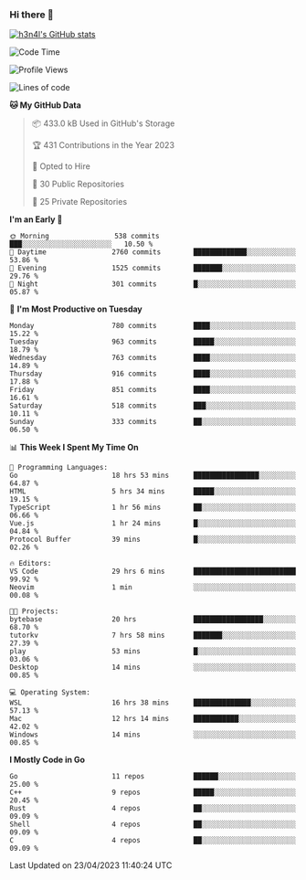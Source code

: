 ### Hi there 👋

[![h3n4l's GitHub stats](https://github-readme-stats.vercel.app/api?username=h3n4l&count_private=true&show_icons=true&theme=radical)](https://github.com/h3n4l/github-readme-stats)

<!--START_SECTION:waka-->
![Code Time](http://img.shields.io/badge/Code%20Time-1%2C166%20hrs%2040%20mins-blue)

![Profile Views](http://img.shields.io/badge/Profile%20Views-2-blue)

![Lines of code](https://img.shields.io/badge/From%20Hello%20World%20I%27ve%20Written-2.8%20million%20lines%20of%20code-blue)

**🐱 My GitHub Data** 

> 📦 433.0 kB Used in GitHub's Storage 
 > 
> 🏆 431 Contributions in the Year 2023
 > 
> 💼 Opted to Hire
 > 
> 📜 30 Public Repositories 
 > 
> 🔑 25 Private Repositories 
 > 
**I'm an Early 🐤** 

```text
🌞 Morning                538 commits         ███░░░░░░░░░░░░░░░░░░░░░░   10.50 % 
🌆 Daytime                2760 commits        █████████████░░░░░░░░░░░░   53.86 % 
🌃 Evening                1525 commits        ███████░░░░░░░░░░░░░░░░░░   29.76 % 
🌙 Night                  301 commits         █░░░░░░░░░░░░░░░░░░░░░░░░   05.87 % 
```
📅 **I'm Most Productive on Tuesday** 

```text
Monday                   780 commits         ████░░░░░░░░░░░░░░░░░░░░░   15.22 % 
Tuesday                  963 commits         █████░░░░░░░░░░░░░░░░░░░░   18.79 % 
Wednesday                763 commits         ████░░░░░░░░░░░░░░░░░░░░░   14.89 % 
Thursday                 916 commits         ████░░░░░░░░░░░░░░░░░░░░░   17.88 % 
Friday                   851 commits         ████░░░░░░░░░░░░░░░░░░░░░   16.61 % 
Saturday                 518 commits         ███░░░░░░░░░░░░░░░░░░░░░░   10.11 % 
Sunday                   333 commits         ██░░░░░░░░░░░░░░░░░░░░░░░   06.50 % 
```


📊 **This Week I Spent My Time On** 

```text
💬 Programming Languages: 
Go                       18 hrs 53 mins      ████████████████░░░░░░░░░   64.87 % 
HTML                     5 hrs 34 mins       █████░░░░░░░░░░░░░░░░░░░░   19.15 % 
TypeScript               1 hr 56 mins        ██░░░░░░░░░░░░░░░░░░░░░░░   06.66 % 
Vue.js                   1 hr 24 mins        █░░░░░░░░░░░░░░░░░░░░░░░░   04.84 % 
Protocol Buffer          39 mins             █░░░░░░░░░░░░░░░░░░░░░░░░   02.26 % 

🔥 Editors: 
VS Code                  29 hrs 6 mins       █████████████████████████   99.92 % 
Neovim                   1 min               ░░░░░░░░░░░░░░░░░░░░░░░░░   00.08 % 

🐱‍💻 Projects: 
bytebase                 20 hrs              █████████████████░░░░░░░░   68.70 % 
tutorkv                  7 hrs 58 mins       ███████░░░░░░░░░░░░░░░░░░   27.39 % 
play                     53 mins             █░░░░░░░░░░░░░░░░░░░░░░░░   03.06 % 
Desktop                  14 mins             ░░░░░░░░░░░░░░░░░░░░░░░░░   00.85 % 

💻 Operating System: 
WSL                      16 hrs 38 mins      ██████████████░░░░░░░░░░░   57.13 % 
Mac                      12 hrs 14 mins      ███████████░░░░░░░░░░░░░░   42.02 % 
Windows                  14 mins             ░░░░░░░░░░░░░░░░░░░░░░░░░   00.85 % 
```

**I Mostly Code in Go** 

```text
Go                       11 repos            ██████░░░░░░░░░░░░░░░░░░░   25.00 % 
C++                      9 repos             █████░░░░░░░░░░░░░░░░░░░░   20.45 % 
Rust                     4 repos             ██░░░░░░░░░░░░░░░░░░░░░░░   09.09 % 
Shell                    4 repos             ██░░░░░░░░░░░░░░░░░░░░░░░   09.09 % 
C                        4 repos             ██░░░░░░░░░░░░░░░░░░░░░░░   09.09 % 
```




 Last Updated on 23/04/2023 11:40:24 UTC
<!--END_SECTION:waka-->


